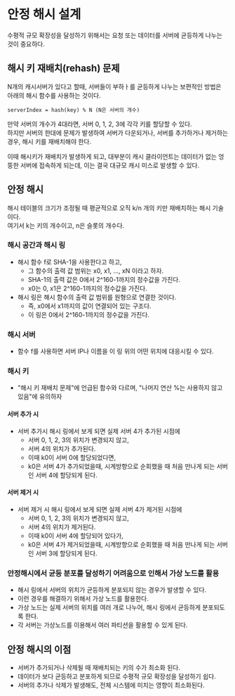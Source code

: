 # 안정 해시 설계 

수평적 규모 확장성을 달성하기 위해서는 요청 또는 데이터를 서버에 균등하게 나누는 것이 중요하다. 

## 해시 키 재배치(rehash) 문제 

N개의 캐시서버가 있다고 할때, 서버들이 부하ㅏ를 균등하게 나누는 보편적인 방법은 아래의 해시 함수를 사용하는 것이다. 

```
serverIndex = hash(key) % N (N은 서버의 개수)
```

만약 서버의 개수가 4대라면, 서버 0, 1, 2, 3에 각각 키를 할당할 수 있다.   
하지만 서버의 한대에 문제가 발생하여 서버가 다운되거나, 서버를 추가하거나 제거하는 경우, 해시 키를 재배치해야 한다.   

이때 해시키가 재배치가 발생하게 되고, 대부분이 캐시 클라이언트는 데이터가 없는 엉뚱한 서버에 접속하게 되는데, 이는 결국 대규모 캐시 미스로 발생할 수 있다. 


## 안정 해시  

해시 테이블의 크기가 조정될 때 평균적으로 오직 k/n 개의 키만 재배치하는 해시 기술이다.  
여기서 k는 키의 개수이고, n은 슬롯의 개수다.

### 해시 공간과 해시 링 

- 해시 함수 f로 SHA-1을 사용한다고 하고,
  - 그 함수의 출력 값 범위는 x0, x1, ..., xN 이라고 하자. 
  - SHA-1의 출력 값은 0에서 2^160-1까지의 정수값을 가진다.
  - x0는 0, x1은 2^160-1까지의 정수값을 가진다.
- 해시 링은 해시 함수의 출력 값 범위를 원형으로 연결한 것이다. 
  - 즉, x0에서 x1까지의 값이 연결되어 있는 구조다. 
  - 이 링은 0에서 2^160-1까지의 정수값을 가진다.

### 해시 서버 

- 함수 f를 사용하면 서버 IP나 이름을 이 링 위의 어떤 위치에 대응시킬 수 있다. 

### 해시 키

- "해시 키 재배치 문제"에 언급된 함수와 다르며, "나머지 연산 %는 사용하지 않고 있음"에 유의하자 

#### 서버 추가 시

- 서버 추가시 해시 링에서 보게 되면 실제 서버 4가 추가된 시점에 
  - 서버 0, 1, 2, 3의 위치가 변경되지 않고, 
  - 서버 4의 위치가 추가된다.
  - 이때 k0이 서버 0에 할당되었다면,
  - k0은 서버 4가 추가되었을때, 시계방향으로 순회했을 때 처음 만나게 되는 서버인 서버 4에 할당되게 된다. 

#### 서버 제거 시 

- 서버 제거 시 해시 링에서 보게 되면 실제 서버 4가 제거된 시점에 
  - 서버 0, 1, 2, 3의 위치가 변경되지 않고, 
  - 서버 4의 위치가 제거된다.
  - 이때 k0이 서버 4에 할당되어 있다가, 
  - k0은 서버 4가 제거되었을때, 시계방향으로 순회했을 때 처음 만나게 되는 서버인 서버 3에 할당되게 된다.

### 안정해시에서 균등 분포를 달성하기 어려움으로 인해서 가상 노드를 활용

- 해시 링에서 서버의 위치가 균등하게 분포되지 않는 경우가 발생할 수 있다.
- 이런 경우를 해결하기 위해서 가상 노드를 활용한다.
- 가상 노드는 실제 서버의 위치를 여러 개로 나누어, 해시 링에서 균등하게 분포되도록 한다.
- 각 서버는 가상노드를 이용해서 여러 파티션을 활용할 수 있게 된다. 

## 안정 해시의 이점 

- 서버가 추가되거나 삭제될 때 재배치되는 키의 수가 최소화 된다. 
- 데이터가 보다 균등하고 분포하게 되므로 수평적 규모 확장성을 달성하기 쉽다. 
- 서버의 추가나 삭제가 발생해도, 전체 시스템에 미치는 영향이 최소화된다.
